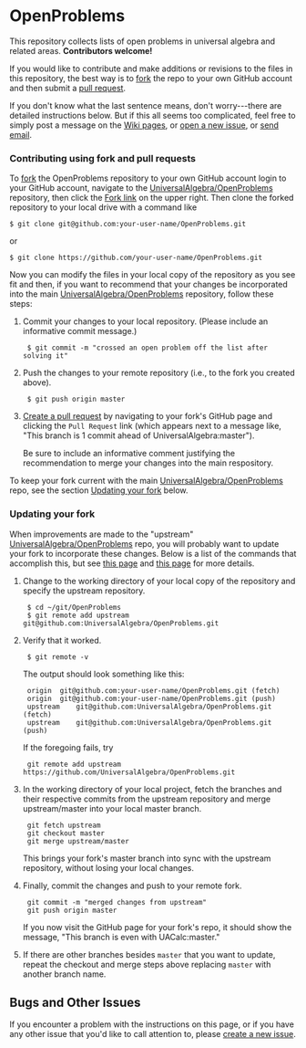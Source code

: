 # OpenProblems

This repository collects lists of open problems in universal algebra and related
areas. **Contributors welcome!**

If you would like to contribute and make additions or
revisions to the files in this repository, the best way is to
[fork](https://help.github.com/articles/fork-a-repo/)
the repo to your own GitHub account and then
submit a [pull request](https://help.github.com/articles/creating-a-pull-request/).

If you don't know what the last sentence means, don't worry---there are detailed
instructions below.  But if this all seems too complicated, feel free to simply
post a message on the
[Wiki pages](https://github.com/UniversalAlgebra/OpenProblems/wiki), or
[open a new issue](https://github.com/UniversalAlgebra/OpenProblems/issues), or
[send email](mailto:williamdemeo@gmail.com).

### Contributing using fork and pull requests

To [fork](https://help.github.com/articles/fork-a-repo/) the OpenProblems
repository to your own GitHub account login to your GitHub account,
navigate to the
[UniversalAlgebra/OpenProblems](https://github.com/UniversalAlgebra/OpenProblems)
repository, then click the
[Fork link](https://github.com/UniversalAlgebra/OpenProblems#fork-destination-box)
on the upper right.  Then clone the forked repository to your
local drive with a command like 

    $ git clone git@github.com:your-user-name/OpenProblems.git

or

    $ git clone https://github.com/your-user-name/OpenProblems.git

Now you can modify the files in your local copy of the repository as you see fit
and then, if you want to recommend that your changes be incorporated into the main
[UniversalAlgebra/OpenProblems](https://github.com/UniversalAlgebra/OpenProblems)
repository, follow these steps:

1. Commit your changes to your local repository. (Please include an informative
   commit message.)

        $ git commit -m "crossed an open problem off the list after solving it"

2. Push the changes to your remote repository (i.e., to the fork you created above).

		$ git push origin master
		
3. [Create a pull request](https://help.github.com/articles/creating-a-pull-request/)
   by navigating to your fork's GitHub page and clicking the `Pull
   Request` link (which appears next to a message like, "This branch is 1 commit
   ahead of UniversalAlgebra:master"). 

   Be sure to include an informative comment justifying the
   recommendation to merge your changes into the main respository.

To keep your fork current with the main
[UniversalAlgebra/OpenProblems](https://github.com/UniversalAlgebra/OpenProblems)
repo, see the section [Updating your fork](#updating-your-fork) below.

### Updating your fork

When improvements are made to the "upstream"
[UniversalAlgebra/OpenProblems](https://github.com/UniversalAlgebra/OpenProblems)
repo, you will probably want to update your fork to incorporate these
changes.  Below is a list of the commands that accomplish this, but see 
[this page](https://help.github.com/articles/configuring-a-remote-for-a-fork/) and
[this page](https://help.github.com/articles/syncing-a-fork/)
for more details.

1. Change to the working directory of your local copy of the repository and
   specify the upstream repository. 

        $ cd ~/git/OpenProblems
        $ git remote add upstream git@github.com:UniversalAlgebra/OpenProblems.git

2. Verify that it worked.

        $ git remote -v

   The output should look something like this:

        origin	git@github.com:your-user-name/OpenProblems.git (fetch)
        origin	git@github.com:your-user-name/OpenProblems.git (push)
        upstream	git@github.com:UniversalAlgebra/OpenProblems.git (fetch)
        upstream	git@github.com:UniversalAlgebra/OpenProblems.git (push)

   If the foregoing fails, try

        git remote add upstream https://github.com/UniversalAlgebra/OpenProblems.git


3. In the working directory of your local project, fetch the branches and their
   respective commits from the upstream repository and merge upstream/master
   into your local master branch.

        git fetch upstream
        git checkout master
        git merge upstream/master

   This brings your fork's master branch into sync with the upstream repository,
   without losing your local changes. 

4. Finally, commit the changes and push to your remote fork.

        git commit -m "merged changes from upstream"
        git push origin master

   If you now visit the GitHub page for your fork's repo, it should show the
   message, "This branch is even with UACalc:master." 

5. If there are other branches besides `master` that you want to update, repeat
   the checkout and merge steps above replacing `master` with another branch name.

## Bugs and Other Issues
If you encounter a problem with the instructions on this page, or if you have
any other issue that you'd like to call attention to, please
[create a new issue](https://github.com/UniversalAlgebra/OpenProblems/issues).
